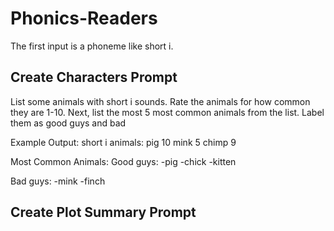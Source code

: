 # Phonics-Readers

The first input is a phoneme like short i.


## Create Characters Prompt
List some animals with short i sounds. Rate the animals for how common they are 1-10.
Next, list the most 5 most common animals from the list. Label them as good guys and bad

Example Output:
short i animals:
pig 10
mink 5
chimp 9

Most Common Animals:
Good guys:
-pig
-chick
-kitten

Bad guys:
-mink
-finch

## Create Plot Summary Prompt
<Characters>
